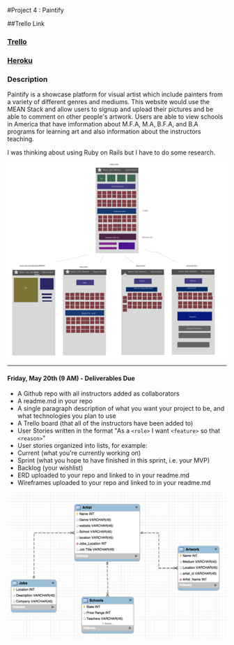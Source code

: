 #Project 4 : Paintify

##Trello Link

<A href="https://trello.com/b/zFyYOpsE/project-4"><h3>Trello</h3></a>
<a href="https://calm-retreat-74821.herokuapp.com/"><h3>Heroku</h3></a>


### Description

Paintify is a showcase platform for visual artist which include painters from a variety of different genres and mediums. This website would use the MEAN Stack and allow users to signup and upload their pictures and be able to comment on other people's artwork. Users are able to view schools in America that have imformation about M.F.A, M.A, B.F.A, and B.A programs for learning art and also information about the instructors teaching.

I was thinking about using Ruby on Rails but I have to do some research. 

![alt text](screenshots/App2.png "My WireFrames")


---

#### Friday, May 20th (9 AM) - Deliverables Due

- A Github repo with all instructors added as collaborators
- A readme.md in your repo
- A single paragraph description of what you want your project to be, and what technologies you plan to use
- A Trello board (that all of the instructors have been added to)
- User Stories written in the format "As a `<role>` I want `<feature>` so that `<reason>`"
- User stories organized into lists, for example:
 - Current (what you're currently working on)
 - Sprint (what you hope to have finished in this sprint, i.e. your MVP)
 - Backlog (your wishlist)
- ERD uploaded to your repo and linked to in your readme.md
- Wireframes uploaded to your repo and linked to in your readme.md


![alt text](screenshots/App3.png "ERD Tables")

